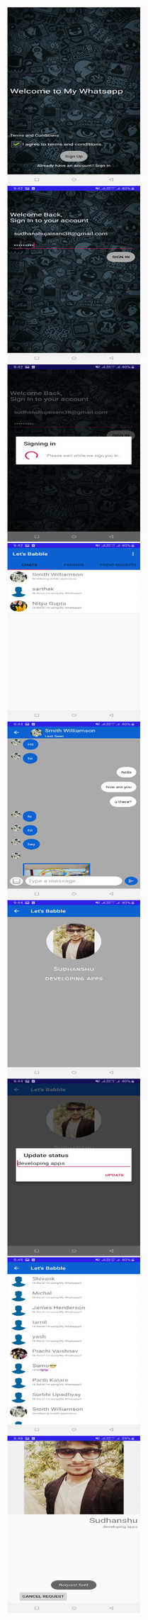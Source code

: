 <img src="/screenshots/1.jpg" width="300" height="400" />
<img src="/screenshots/2.jpg" width="300" height="400" />
<img src="/screenshots/3.jpg" width="300" height="400" />
<img src="/screenshots/4.jpg" width="300" height="400" />
<img src="/screenshots/5.jpg" width="300" height="400" />
<img src="/screenshots/6.jpg" width="300" height="400" />
<img src="/screenshots/7.jpg" width="300" height="400" />
<img src="/screenshots/8.jpg" width="300" height="400" />
<img src="/screenshots/9.jpg" width="300" height="400" />